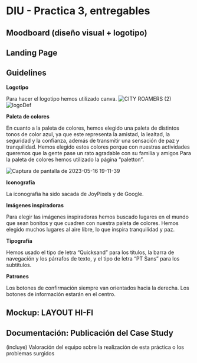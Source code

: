 # DIU - Practica 3, entregables

## Moodboard (diseño visual + logotipo)   


## Landing Page


## Guidelines
**Logotipo**

Para hacer el logotipo hemos utilizado canva.
![CITY ROAMERS (2)](https://github.com/antonio8mg/DIU-WaxyTech/assets/73304805/005d9667-df80-4c84-94e8-7ec4aabd86f2)
![logoDef](https://github.com/antonio8mg/DIU-WaxyTech/assets/73304805/29375377-3d2b-4e97-b6d7-2a803d7d3952)



**Paleta de colores**

En cuanto a la paleta de colores, hemos elegido una paleta de distintos tonos de color azul, ya que este representa la amistad, la lealtad, la seguridad y la
confianza, además de transmitir una sensación de paz y tranquilidad. 
Hemos elegido estos colores porque con nuestras actividades queremos que la gente pase un rato agradable con su familia y amigos
Para la paleta de colores hemos utilizado la página “paletton”.

![Captura de pantalla de 2023-05-16 19-11-39](https://github.com/antonio8mg/DIU-WaxyTech/assets/116074772/d57d81ec-4af2-423b-bf6d-ef77ba0e93af)

**Iconografía**

La iconografía ha sido sacada de JoyPixels y de Google.

**Imágenes inspiradoras**

Para elegir las imágenes inspiradoras hemos buscado lugares en el mundo que sean bonitos y que cuadren con nuestra paleta de colores. Hemos elegido muchos lugares al
aire libre, lo que inspira tranquilidad y paz.

**Tipografía**

Hemos usado el tipo de letra “Quicksand” para los títulos, la barra de navegación y los párrafos de texto, y el tipo de letra “PT Sans” para los subtítulos.

**Patrones**

Los botones de confirmación siempre van orientados hacia la derecha. 
Los botones de información estarán en el centro.


## Mockup: LAYOUT HI-FI


## Documentación: Publicación del Case Study


(incluye) Valoración del equipo sobre la realización de esta práctica o los problemas surgidos
 
